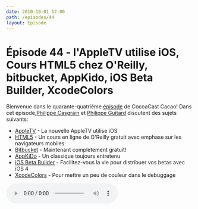 ```yaml
---
date: 2010-10-01 12:00
path: /episodes/44
layout: Episode
---
```

# Épisode 44 - l'AppleTV utilise iOS, Cours HTML5 chez O'Reilly, bitbucket, AppKido, iOS Beta Builder, XcodeColors
<p>Bienvenue dans le quarante-quatrième <a href="https://cacaocast.com/media/cacaocast_44.mp3" title="CocoaCast Cacao Episode 44">épisode</a> de CocoaCast Cacao! Dans cet épisode,<a href="http://www.twitter.com/philippec" title="Philippe Casgrain sur Twitter">Philippe Casgrain</a> et <a href="http://www.twitter.com/philippeguitard" title="Philippe Guitard sur Twitter">Philippe Guitard</a> discutent des sujets suivants:</p>
<ul><li><a href="http://www.igeneration.fr/apple-tv/l-apple-tv-utilise-bien-ios-16121" title="AppleTV">AppleTV</a> - La nouvelle AppleTV utilise iOS</li>
<li><a href="http://training.oreilly.com/html5mobile/" title="HTML5">HTML5</a> - Un cours en ligne de O'Reilly gratuit avec emphase sur les navigateurs mobiles</li>
<li><a href="http://bitbucket.org/" title="Bitbucket">Bitbucket</a> - Maintenant completement gratuit!</li>
<li><a href="http://homepage.mac.com/aglee/downloads/appkido.html" title="AppKiDo">AppKiDo</a> - Un classique toujours entretenu</li>
<li><a href="http://www.hanchorllc.com/2010/08/24/introducing-ios-beta-builder/" title="iOS Beta Builder">iOS Beta Builder</a> - Facilitez-vous la vie pour distribuer vos betas avec iOS 4</li>
<li><a href="http://deepit.ru/products/XcodeColors/info/" title="XcodeColors">XcodeColors</a> - Pour mettre un peu de couleur dans le debuggage</li>
</ul>
<p><audio controls><source src="https://cacaocast.com/media/cacaocast_44.mp3" type="audio/mpeg"><source src="https://cacaocast.com/media/cacaocast_44.mp3" type="audio/mp4">Votre navigateur ne supporte pas l'élément audio / Your browser does not support the audio element.</audio></p>
